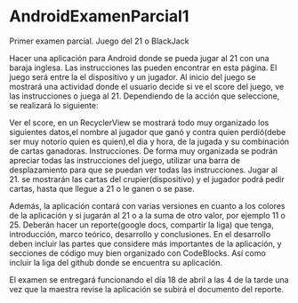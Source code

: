 # AndroidExamenParcial1
Primer examen parcial. Juego del 21 o BlackJack

Hacer una aplicación para Android donde se pueda jugar al 21 con una baraja inglesa.
Las instrucciones las pueden encontrar en esta página.
El juego será entre la el dispositivo y un jugador.
Al inicio del juego se mostrará una actividad donde el usuario decide si ve el score del juego, ve las instrucciones o juega al 21. Dependiendo de la acción que seleccione, se realizará lo siguiente:

Ver el score, en un RecyclerView se mostrará todo muy organizado los siguientes datos,el nombre al jugador que ganó y contra quien perdió(debe ser muy notorio quien es quien),el dia y hora, de la jugada y su combinación de cartas ganadoras.
Instrucciones. De forma muy organizada se podrán apreciar todas las instrucciones del juego, utilizar una barra de desplazamiento para que se puedan ver todas las instrucciones.
Jugar al 21. se mostrarán las cartas del crupier(dispositivo) y el jugador podrá pedir cartas, hasta que llegue a 21 o le ganen o se pase.

Además, la aplicación contará con varias versiones en cuanto a los colores de la aplicación y si jugarán al 21 o a la suma de otro valor, por ejemplo 11 o 25.
Deberán hacer un reporte(google docs, compartir la liga) que tenga, introducción, marco teórico, desarrollo y conclusiones. En el desarrollo deben incluir las partes que considere más importantes de la aplicación, y secciones de código muy bien organizado con CodeBlocks. Así como incluir la liga del github donde se encuentra su aplicación.

El examen se entregará funcionando el día 18 de abril a las 4 de la tarde una vez que la maestra revise la aplicación se subirá el documento del reporte.
